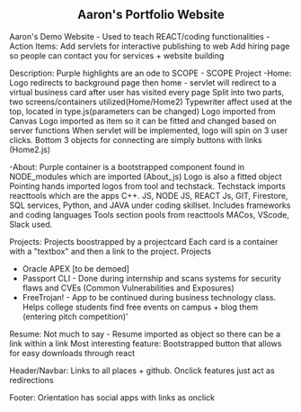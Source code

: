 <h2 align="center">
  Aaron's Portfolio Website<br/>
</h2>

Aaron's Demo Website - Used to teach REACT/coding functionalities
-Action Items: 
Add servlets for interactive publishing to web
Add hiring page so people can contact you for services + website  building

Description: 
Purple highlights are an ode to SCOPE - SCOPE Project
-Home: 
Logo redirects to background page then home - servlet will redirect to a virtual business card after user has visited every page 
Split into two parts, two screens/containers utilized(Home/Home2)
Typewriter affect used at the top, located in type.js(parameters can be changed)
Logo imported from Canvas
Logo imported as item so it can be fitted and changed based on server functions
When servlet will be implemented, logo will spin on 3 user clicks. 
Bottom 3 objects for connecting are simply buttons with links (Home2.js)

-About:
Purple container is a bootstrapped component found in NODE_modules which are imported (About_js)
Logo is also a fitted object
Pointing hands imported logos from tool and techstack. 
Techstack imports reacttools which are the apps
C++. JS, NODE JS, REACT Js, GIT, Firestore, SQL services, Python, and JAVA under coding skillset. 
Includes frameworks and coding languages
Tools section pools from reacttools
MACos, VScode, Slack used. 

Projects:
Projects boostrapped by a projectcard 
Each card is a container with a "textbox" and then a link to the project. 
Projects 
- Oracle APEX [to be demoed]
- Passport CLI - Done during internship and scans systems for security flaws and CVEs (Common Vulnerabilities and Exposures)
- FreeTrojan! - App to be continued during business technology class. Helps college students find free events on campus + blog them (entering pitch competition)'

Resume: 
Not much to say - Resume imported as object so there can be a link within a link
Most interesting feature: Bootstrapped button that allows for easy downloads through react

Header/Navbar: 
Links to all places + github. Onclick features just act as redirections 


Footer: 
Orientation has social apps with links as onclick





